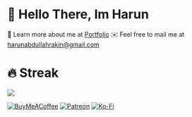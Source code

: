
# 👋 Hello There, Im Harun

 🌟 Learn more about me at [Portfolio](https://harunabdullah.is-a.dev) 
 ✉️ Feel free to mail me at [harunabdullahrakin@gmail.com](mailto:harunabdullahrakin@gmail.com) <br/>

# 🔥 Streak 
![](https://nirzak-streak-stats.vercel.app/?user=harunabdullahrakin&theme=dark&hide_border=false)<br/>


  [![BuyMeACoffee](https://img.shields.io/badge/Buy%20Me%20a%20Coffee-ffdd00?style=for-the-badge&logo=buy-me-a-coffee&logoColor=black)](https://buymeacoffee.com/harunabdullahrakin) [![Patreon](https://img.shields.io/badge/Patreon-F96854?style=for-the-badge&logo=patreon&logoColor=white)](https://patreon.com/harunabdullahrakin) [![Ko-Fi](https://img.shields.io/badge/Ko--fi-F16061?style=for-the-badge&logo=ko-fi&logoColor=white)](https://ko-fi.com/harunabdullah) 

  

